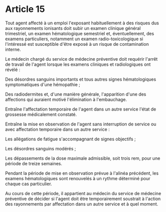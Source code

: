 # Article 15

Tout agent affecté à un emploi l'exposant habituellement à des risques dus aux rayonnements ionisants doit subir un examen clinique général trimestriel, un examen hématologique semestriel et, éventuellement, des examens particuliers, notamment un examen radio-toxicologique si l'intéressé est susceptible d'être exposé à un risque de contamination interne.

Le médecin chargé du service de médecine préventive doit requérir l'arrêt de travail de l'agent lorsque les examens cliniques et radiologiques ont révélé :

Des désordres sanguins importants et tous autres signes hématologiques symptomatiques d'une hémopathie ;

Des radiodermites et, d'une manière générale, l'apparition d'une des affections qui auraient motivé l'élimination à l'embauchage.

Entraîne l'affectation temporaire de l'agent dans un autre service l'état de grossesse médicalement constaté.

Entraîne la mise en observation de l'agent sans interruption de service ou avec affectation temporaire dans un autre service :

Les allégations de fatigue s'accompagnant de signes objectifs ;

Les désordres sanguins modérés ;

Les dépassements de la dose maximale admissible, soit trois rem, pour une période de treize semaines.

Pendant la période de mise en observation prévue à l'alinéa précédent, les examens hématologiques sont renouvelés à un rythme déterminé pour chaque cas particulier.

Au cours de cette période, il appartient au médecin du service de médecine préventive de décider si l'agent doit être temporairement soustrait à l'action des rayonnements par affectation dans un autre service et à quel moment.
